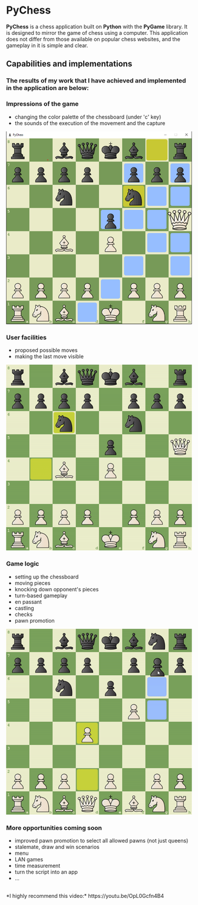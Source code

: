 # PyChess
**PyChess** is a chess application built on **Python** with the **PyGame** library.
It is designed to mirror the game of chess using a computer. This application does not differ from those available on popular chess websites, and the gameplay in it is simple and clear.
<br>

## Capabilities and implementations
### The results of my work that I have achieved and implemented in the application are below:


  
  
### Impressions of the game
  - changing the color palette of the chessboard (under 'c' key)
  - the sounds of the execution of the movement and the capture

![Colors of the board](https://github.com/MiloszStolarski/PyChess/blob/main/images/for_readme/colors_of_the_board.gif)

### User facilities
  - proposed possible moves
  - making the last move visible

![User facilities](https://github.com/MiloszStolarski/PyChess/blob/main/images/for_readme/user_facilities.gif)

### Game logic
  - setting up the chessboard
  - moving pieces
  - knocking down opponent's pieces
  - turn-based gameplay
  - en passant
  - castling
  - checks
  - pawn promotion
 
 ![Work progress](https://github.com/MiloszStolarski/PyChess/blob/main/images/for_readme/work_progress.gif)

  
### More opportunities coming soon
  - improved pawn promotion to select all allowed pawns (not just queens)
  - stalemate, draw and win scenarios
  - menu
  - LAN games
  - time measurement
  - turn the script into an app
  - ...

<br>
*I highly recommend this video:* https://youtu.be/OpL0Gcfn4B4
